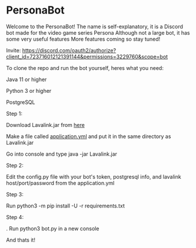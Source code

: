 # PersonaBot
Welcome to the PersonaBot! The name is self-explanatory, it is a Discord bot made for the video game series Persona Although not a large bot, it has some very useful features More features coming so stay tuned!

Invite: https://discord.com/oauth2/authorize?client_id=723716012121391144&permissions=3229760&scope=bot

To clone the repo and run the bot yourself, heres what you need:
  
  Java 11 or higher
  
  Python 3 or higher
  
  PostgreSQL
  
Step 1:
  
  Download Lavalink.jar from [here](https://github.com/Frederikam/Lavalink/releases)
  
  Make a file called [application.yml](https://github.com/Frederikam/Lavalink/blob/master/LavalinkServer/application.yml.example) and put it in the same directory as Lavalink.jar
 
 Go into console and type java -jar Lavalink.jar
 

 Step 2:
  
  Edit the config.py file with your bot's token, postgresql info, and lavalink host/port/password from the application.yml


 Step 3:


  Run python3 -m pip install -U -r requirements.txt
 
 
 
Step 4:


. Run python3 bot.py in a new console


  
  
  And thats it!
